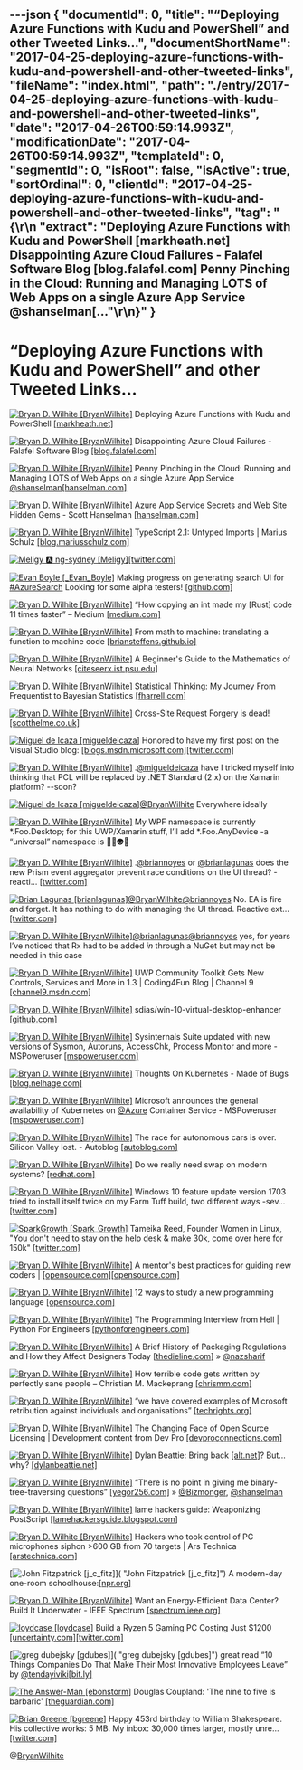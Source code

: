 ---json
{
  "documentId": 0,
  "title": "“Deploying Azure Functions with Kudu and PowerShell” and other Tweeted Links…",
  "documentShortName": "2017-04-25-deploying-azure-functions-with-kudu-and-powershell-and-other-tweeted-links",
  "fileName": "index.html",
  "path": "./entry/2017-04-25-deploying-azure-functions-with-kudu-and-powershell-and-other-tweeted-links",
  "date": "2017-04-26T00:59:14.993Z",
  "modificationDate": "2017-04-26T00:59:14.993Z",
  "templateId": 0,
  "segmentId": 0,
  "isRoot": false,
  "isActive": true,
  "sortOrdinal": 0,
  "clientId": "2017-04-25-deploying-azure-functions-with-kudu-and-powershell-and-other-tweeted-links",
  "tag": "{\r\n  \"extract\": \"Deploying Azure Functions with Kudu and PowerShell [markheath.net] Disappointing Azure Cloud Failures - Falafel Software Blog [blog.falafel.com] Penny Pinching in the Cloud: Running and Managing LOTS of Web Apps on a single Azure App Service @shanselman[...\"\r\n}"
}
---

# “Deploying Azure Functions with Kudu and PowerShell” and other Tweeted Links…

[<img alt="Bryan D. Wilhite [BryanWilhite]" src="https://songhay.blob.core.windows.net/shared-social-twitter/BryanWilhite.jpeg">](http://songhayblog.azurewebsites.net/ "Bryan D. Wilhite [BryanWilhite]") Deploying Azure Functions with Kudu and PowerShell [[markheath.net]](http://markheath.net/post/deploy-azure-functions-kudu-powershell)

[<img alt="Bryan D. Wilhite [BryanWilhite]" src="https://songhay.blob.core.windows.net/shared-social-twitter/BryanWilhite.jpeg">](http://songhayblog.azurewebsites.net/ "Bryan D. Wilhite [BryanWilhite]") Disappointing Azure Cloud Failures - Falafel Software Blog [[blog.falafel.com]](https://blog.falafel.com/disappointing-azure-cloud-failures/)

[<img alt="Bryan D. Wilhite [BryanWilhite]" src="https://songhay.blob.core.windows.net/shared-social-twitter/BryanWilhite.jpeg">](http://songhayblog.azurewebsites.net/ "Bryan D. Wilhite [BryanWilhite]") Penny Pinching in the Cloud: Running and Managing LOTS of Web Apps on a single Azure App Service [@shanselman](http://twitter.com/shanselman)[[hanselman.com]](https://www.hanselman.com/blog/PennyPinchingInTheCloudRunningAndManagingLOTSOfWebAppsOnASingleAzureAppService.aspx)

[<img alt="Bryan D. Wilhite [BryanWilhite]" src="https://songhay.blob.core.windows.net/shared-social-twitter/BryanWilhite.jpeg">](http://songhayblog.azurewebsites.net/ "Bryan D. Wilhite [BryanWilhite]") Azure App Service Secrets and Web Site Hidden Gems - Scott Hanselman [[hanselman.com]](https://www.hanselman.com/blog/AzureAppServiceSecretsAndWebSiteHiddenGems.aspx)

[<img alt="Bryan D. Wilhite [BryanWilhite]" src="https://songhay.blob.core.windows.net/shared-social-twitter/BryanWilhite.jpeg">](http://songhayblog.azurewebsites.net/ "Bryan D. Wilhite [BryanWilhite]") TypeScript 2.1: Untyped Imports | Marius Schulz [[blog.mariusschulz.com]](https://blog.mariusschulz.com/2017/02/17/typescript-2-1-untyped-imports)

[<img alt="Meligy 🅰️ ng-sydney [Meligy]" src="https://songhay.blob.core.windows.net/shared-social-twitter/Meligy.jpeg">](https://www.gurustop.net/ "Meligy 🅰️ ng-sydney [Meligy]")[[twitter.com]](https://twitter.com/code/status/856550723743498240)

[<img alt="Evan Boyle [_Evan_Boyle]" src="https://songhay.blob.core.windows.net/shared-social-twitter/_Evan_Boyle.jpg">](http://github.com/EvanBoyle "Evan Boyle [_Evan_Boyle]") Making progress on generating search UI for [#AzureSearch](http://twitter.com/search?q=%23AzureSearch) Looking for some alpha testers! [[github.com]](https://github.com/EvanBoyle/AzSearch.js)

[<img alt="Bryan D. Wilhite [BryanWilhite]" src="https://songhay.blob.core.windows.net/shared-social-twitter/BryanWilhite.jpeg">](http://songhayblog.azurewebsites.net/ "Bryan D. Wilhite [BryanWilhite]") “How copying an int made my [Rust] code 11 times faster” – Medium [[medium.com]](https://medium.com/@robertgrosse/how-copying-an-int-made-my-code-11-times-faster-f76c66312e0f#.koppow1uf)

[<img alt="Bryan D. Wilhite [BryanWilhite]" src="https://songhay.blob.core.windows.net/shared-social-twitter/BryanWilhite.jpeg">](http://songhayblog.azurewebsites.net/ "Bryan D. Wilhite [BryanWilhite]") From math to machine: translating a function to machine code [[briansteffens.github.io]](https://briansteffens.github.io/2017/02/20/from-math-to-machine.html)

[<img alt="Bryan D. Wilhite [BryanWilhite]" src="https://songhay.blob.core.windows.net/shared-social-twitter/BryanWilhite.jpeg">](http://songhayblog.azurewebsites.net/ "Bryan D. Wilhite [BryanWilhite]") A Beginner's Guide to the Mathematics of Neural Networks [[citeseerx.ist.psu.edu]](http://citeseerx.ist.psu.edu/viewdoc/download?doi=10.1.1.161.3556&rep=rep1&type=pdf)

[<img alt="Bryan D. Wilhite [BryanWilhite]" src="https://songhay.blob.core.windows.net/shared-social-twitter/BryanWilhite.jpeg">](http://songhayblog.azurewebsites.net/ "Bryan D. Wilhite [BryanWilhite]") Statistical Thinking: My Journey From Frequentist to Bayesian Statistics [[fharrell.com]](http://www.fharrell.com/2017/02/my-journey-from-frequentist-to-bayesian.html)

[<img alt="Bryan D. Wilhite [BryanWilhite]" src="https://songhay.blob.core.windows.net/shared-social-twitter/BryanWilhite.jpeg">](http://songhayblog.azurewebsites.net/ "Bryan D. Wilhite [BryanWilhite]") Cross-Site Request Forgery is dead! [[scotthelme.co.uk]](https://scotthelme.co.uk/csrf-is-dead/)

[<img alt="Miguel de Icaza [migueldeicaza]" src="https://songhay.blob.core.windows.net/shared-social-twitter/migueldeicaza.png">](http://tirania.org/blog "Miguel de Icaza [migueldeicaza]") Honored to have my first post on the Visual Studio blog: [[blogs.msdn.microsoft.com]](https://blogs.msdn.microsoft.com/visualstudio/2017/04/12/visual-studio-for-mac-to-the-cloud-and-beyond/)[[twitter.com]](https://twitter.com/migueldeicaza/status/852226860234809350/photo/1)

[<img alt="Bryan D. Wilhite [BryanWilhite]" src="https://songhay.blob.core.windows.net/shared-social-twitter/BryanWilhite.jpeg">](http://songhayblog.azurewebsites.net/ "Bryan D. Wilhite [BryanWilhite]") .[@migueldeicaza](http://twitter.com/migueldeicaza) have I tricked myself into thinking that PCL will be replaced by .NET Standard (2.x) on the Xamarin platform? --soon?

[<img alt="Miguel de Icaza [migueldeicaza]" src="https://songhay.blob.core.windows.net/shared-social-twitter/migueldeicaza.png">](http://tirania.org/blog "Miguel de Icaza [migueldeicaza]")[@BryanWilhite](http://twitter.com/BryanWilhite) Everywhere ideally

[<img alt="Bryan D. Wilhite [BryanWilhite]" src="https://songhay.blob.core.windows.net/shared-social-twitter/BryanWilhite.jpeg">](http://songhayblog.azurewebsites.net/ "Bryan D. Wilhite [BryanWilhite]") My WPF namespace is currently *.Foo.Desktop; for this UWP/Xamarin stuff, I’ll add *.Foo.AnyDevice -a “universal” namespace is 👾😵👽🍌

[<img alt="Bryan D. Wilhite [BryanWilhite]" src="https://songhay.blob.core.windows.net/shared-social-twitter/BryanWilhite.jpeg">](http://songhayblog.azurewebsites.net/ "Bryan D. Wilhite [BryanWilhite]") .[@briannoyes](http://twitter.com/briannoyes) or [@brianlagunas](http://twitter.com/brianlagunas) does the new Prism event aggregator prevent race conditions on the UI thread? -reacti… [[twitter.com]](https://twitter.com/i/web/status/854148662527574016)

[<img alt="Brian Lagunas [brianlagunas]" src="https://songhay.blob.core.windows.net/shared-social-twitter/brianlagunas.jpeg">](http://brianlagunas.com/ "Brian Lagunas [brianlagunas]")[@BryanWilhite](http://twitter.com/BryanWilhite)[@briannoyes](http://twitter.com/briannoyes) No. EA is fire and forget. It has nothing to do with managing the UI thread. Reactive ext… [[twitter.com]](https://twitter.com/i/web/status/854341988178513920)

[<img alt="Bryan D. Wilhite [BryanWilhite]" src="https://songhay.blob.core.windows.net/shared-social-twitter/BryanWilhite.jpeg">](http://songhayblog.azurewebsites.net/ "Bryan D. Wilhite [BryanWilhite]")[@brianlagunas](http://twitter.com/brianlagunas)[@briannoyes](http://twitter.com/briannoyes) yes, for years I’ve noticed that Rx had to be added *in* through a NuGet but may not be needed in this case

[<img alt="Bryan D. Wilhite [BryanWilhite]" src="https://songhay.blob.core.windows.net/shared-social-twitter/BryanWilhite.jpeg">](http://songhayblog.azurewebsites.net/ "Bryan D. Wilhite [BryanWilhite]") UWP Community Toolkit Gets New Controls, Services and More in 1.3 | Coding4Fun Blog | Channel 9 [[channel9.msdn.com]](https://channel9.msdn.com/coding4fun/blog/UWP-Community-Toolkit-Gets-New-Controls-Services-and-More-in-13)

[<img alt="Bryan D. Wilhite [BryanWilhite]" src="https://songhay.blob.core.windows.net/shared-social-twitter/BryanWilhite.jpeg">](http://songhayblog.azurewebsites.net/ "Bryan D. Wilhite [BryanWilhite]") sdias/win-10-virtual-desktop-enhancer [[github.com]](https://github.com/sdias/win-10-virtual-desktop-enhancer)

[<img alt="Bryan D. Wilhite [BryanWilhite]" src="https://songhay.blob.core.windows.net/shared-social-twitter/BryanWilhite.jpeg">](http://songhayblog.azurewebsites.net/ "Bryan D. Wilhite [BryanWilhite]") Sysinternals Suite updated with new versions of Sysmon, Autoruns, AccessChk, Process Monitor and more - MSPoweruser [[mspoweruser.com]](https://mspoweruser.com/sysinternals-suite-updated-with-new-versions-of-sysmon-autoruns-accesschk-process-monitor-and-more/)

[<img alt="Bryan D. Wilhite [BryanWilhite]" src="https://songhay.blob.core.windows.net/shared-social-twitter/BryanWilhite.jpeg">](http://songhayblog.azurewebsites.net/ "Bryan D. Wilhite [BryanWilhite]") Thoughts On Kubernetes - Made of Bugs [[blog.nelhage.com]](https://blog.nelhage.com/post/kubernetes/)

[<img alt="Bryan D. Wilhite [BryanWilhite]" src="https://songhay.blob.core.windows.net/shared-social-twitter/BryanWilhite.jpeg">](http://songhayblog.azurewebsites.net/ "Bryan D. Wilhite [BryanWilhite]") Microsoft announces the general availability of Kubernetes on [@Azure](http://twitter.com/Azure) Container Service - MSPoweruser [[mspoweruser.com]](https://mspoweruser.com/microsoft-announces-general-availability-kubernetes-azure-container-service/)

[<img alt="Bryan D. Wilhite [BryanWilhite]" src="https://songhay.blob.core.windows.net/shared-social-twitter/BryanWilhite.jpeg">](http://songhayblog.azurewebsites.net/ "Bryan D. Wilhite [BryanWilhite]") The race for autonomous cars is over. Silicon Valley lost. - Autoblog [[autoblog.com]](http://www.autoblog.com/2017/02/21/race-for-autonomous-cars-is-over-mcelroy-autoline-opinion/)

[<img alt="Bryan D. Wilhite [BryanWilhite]" src="https://songhay.blob.core.windows.net/shared-social-twitter/BryanWilhite.jpeg">](http://songhayblog.azurewebsites.net/ "Bryan D. Wilhite [BryanWilhite]") Do we really need swap on modern systems? [[redhat.com]](https://www.redhat.com/en/about/blog/do-we-really-need-swap-modern-systems)

[<img alt="Bryan D. Wilhite [BryanWilhite]" src="https://songhay.blob.core.windows.net/shared-social-twitter/BryanWilhite.jpeg">](http://songhayblog.azurewebsites.net/ "Bryan D. Wilhite [BryanWilhite]") Windows 10 feature update version 1703 tried to install itself twice on my Farm Tuff build, two different ways -sev… [[twitter.com]](https://twitter.com/i/web/status/852983110035587072)

[<img alt="SparkGrowth [Spark_Growth]" src="https://songhay.blob.core.windows.net/shared-social-twitter/Spark_Growth.jpeg">](http://sparkgrowth.net/ "SparkGrowth [Spark_Growth]") Tameika Reed, Founder Women in Linux, "You don't need to stay on the help desk & make 30k, come over here for 150k" [[twitter.com]](https://twitter.com/Spark_Growth/status/730170491244261376/photo/1)

[<img alt="Bryan D. Wilhite [BryanWilhite]" src="https://songhay.blob.core.windows.net/shared-social-twitter/BryanWilhite.jpeg">](http://songhayblog.azurewebsites.net/ "Bryan D. Wilhite [BryanWilhite]") A mentor's best practices for guiding new coders | [[opensource.com]](http://Opensource.com)[[opensource.com]](https://opensource.com/article/17/2/why-you-should-be-mentor)

[<img alt="Bryan D. Wilhite [BryanWilhite]" src="https://songhay.blob.core.windows.net/shared-social-twitter/BryanWilhite.jpeg">](http://songhayblog.azurewebsites.net/ "Bryan D. Wilhite [BryanWilhite]") 12 ways to study a new programming language [[opensource.com]](https://opensource.com/article/17/4/12-ways-study-new-programming-language)

[<img alt="Bryan D. Wilhite [BryanWilhite]" src="https://songhay.blob.core.windows.net/shared-social-twitter/BryanWilhite.jpeg">](http://songhayblog.azurewebsites.net/ "Bryan D. Wilhite [BryanWilhite]") The Programming Interview from Hell | Python For Engineers [[pythonforengineers.com]](http://pythonforengineers.com/the-programming-interview-from-hell/)

[<img alt="Bryan D. Wilhite [BryanWilhite]" src="https://songhay.blob.core.windows.net/shared-social-twitter/BryanWilhite.jpeg">](http://songhayblog.azurewebsites.net/ "Bryan D. Wilhite [BryanWilhite]") A Brief History of Packaging Regulations and How they Affect Designers Today [[thedieline.com]](http://www.thedieline.com/blog/2017/2/16/a-brief-history-of-packaging-regulations-and-how-they-affect-designers-today) » [@nazsharif](http://twitter.com/nazsharif)

[<img alt="Bryan D. Wilhite [BryanWilhite]" src="https://songhay.blob.core.windows.net/shared-social-twitter/BryanWilhite.jpeg">](http://songhayblog.azurewebsites.net/ "Bryan D. Wilhite [BryanWilhite]") How terrible code gets written by perfectly sane people – Christian M. Mackeprang [[chrismm.com]](http://chrismm.com/blog/how-terrible-code-gets-written-by-perfectly-sane-people/)

[<img alt="Bryan D. Wilhite [BryanWilhite]" src="https://songhay.blob.core.windows.net/shared-social-twitter/BryanWilhite.jpeg">](http://songhayblog.azurewebsites.net/ "Bryan D. Wilhite [BryanWilhite]") “we have covered examples of Microsoft retribution against individuals and organisations” [[techrights.org]](http://techrights.org/2017/02/20/article-about-microsoft-cult-tactics/)

[<img alt="Bryan D. Wilhite [BryanWilhite]" src="https://songhay.blob.core.windows.net/shared-social-twitter/BryanWilhite.jpeg">](http://songhayblog.azurewebsites.net/ "Bryan D. Wilhite [BryanWilhite]") The Changing Face of Open Source Licensing | Development content from Dev Pro [[devproconnections.com]](http://devproconnections.com/development/changing-face-open-source-licensing)

[<img alt="Bryan D. Wilhite [BryanWilhite]" src="https://songhay.blob.core.windows.net/shared-social-twitter/BryanWilhite.jpeg">](http://songhayblog.azurewebsites.net/ "Bryan D. Wilhite [BryanWilhite]") Dylan Beattie: Bring back [[alt.net]](http://alt.NET)? But… why? [[dylanbeattie.net]](http://www.dylanbeattie.net/2017/02/bring-back-altnet-but-why.html)

[<img alt="Bryan D. Wilhite [BryanWilhite]" src="https://songhay.blob.core.windows.net/shared-social-twitter/BryanWilhite.jpeg">](http://songhayblog.azurewebsites.net/ "Bryan D. Wilhite [BryanWilhite]") “There is no point in giving me binary-tree-traversing questions” [[yegor256.com]](http://www.yegor256.com/2017/02/21/say-no-to-google-recruiters.html) » [@Bizmonger](http://twitter.com/Bizmonger), [@shanselman](http://twitter.com/shanselman)

[<img alt="Bryan D. Wilhite [BryanWilhite]" src="https://songhay.blob.core.windows.net/shared-social-twitter/BryanWilhite.jpeg">](http://songhayblog.azurewebsites.net/ "Bryan D. Wilhite [BryanWilhite]") lame hackers guide: Weaponizing PostScript [[lamehackersguide.blogspot.com]](https://lamehackersguide.blogspot.com/2017/02/weaponizing-postscript.html)

[<img alt="Bryan D. Wilhite [BryanWilhite]" src="https://songhay.blob.core.windows.net/shared-social-twitter/BryanWilhite.jpeg">](http://songhayblog.azurewebsites.net/ "Bryan D. Wilhite [BryanWilhite]") Hackers who took control of PC microphones siphon >600 GB from 70 targets | Ars Technica [[arstechnica.com]](https://arstechnica.com/security/2017/02/hackers-who-took-control-of-pc-microphones-siphon-600-gb-from-70-targets/)

[<img alt="John Fitzpatrick [j_c_fitz]" src="https://songhay.blob.core.windows.net/shared-social-twitter/j_c_fitz.jpg">]( "John Fitzpatrick [j_c_fitz]") A modern-day one-room schoolhouse:[[npr.org]](http://www.npr.org/sections/ed/2016/06/09/474976731/the-one-room-schoolhouse-thats-a-model-for-the-world)

[<img alt="Bryan D. Wilhite [BryanWilhite]" src="https://songhay.blob.core.windows.net/shared-social-twitter/BryanWilhite.jpeg">](http://songhayblog.azurewebsites.net/ "Bryan D. Wilhite [BryanWilhite]") Want an Energy-Efficient Data Center? Build It Underwater - IEEE Spectrum [[spectrum.ieee.org]](http://spectrum.ieee.org/computing/hardware/want-an-energyefficient-data-center-build-it-underwater)

[<img alt="loydcase [loydcase]" src="https://songhay.blob.core.windows.net/shared-social-twitter/loydcase.jpg">](http://uncertainty.com/ "loydcase [loydcase]") Build a Ryzen 5 Gaming PC Costing Just $1200 [[uncertainty.com]](https://uncertainty.com/budget-ryzen-5-gaming-pc/)[[twitter.com]](https://twitter.com/loydcase/status/856551106054418434/photo/1)

[<img alt="greg dubejsky [gdubes]" src="https://songhay.blob.core.windows.net/shared-social-twitter/gdubes.jpg">]( "greg dubejsky [gdubes]") great read “10 Things Companies Do That Make Their Most Innovative Employees Leave” by [@tendayiviki](http://twitter.com/tendayiviki)[[bit.ly]](http://bit.ly/2oYqdmt)

[<img alt="The Answer-Man [ebonstorm]" src="https://songhay.blob.core.windows.net/shared-social-twitter/ebonstorm.jpg">](http://answer-man.net/ "The Answer-Man [ebonstorm]") Douglas Coupland: 'The nine to five is barbaric' [[theguardian.com]](https://www.theguardian.com/small-business-network/2017/mar/30/douglas-coupland-the-nine-to-five-is-barbaric?CMP=share_btn_tw)

[<img alt="Brian Greene [bgreene]" src="https://songhay.blob.core.windows.net/shared-social-twitter/bgreene.jpeg">](http://briangreene.org/ "Brian Greene [bgreene]") Happy 453rd birthday to William Shakespeare. His collective works: 5 MB. My inbox: 30,000 times larger, mostly unre… [[twitter.com]](https://twitter.com/i/web/status/856225982356873216)

@[BryanWilhite](https://twitter.com/BryanWilhite)
